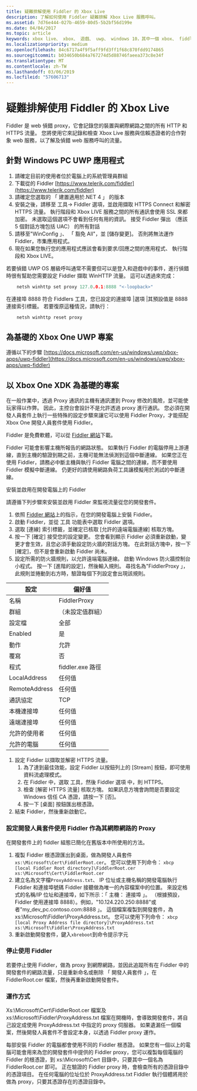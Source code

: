 ```yaml
---
title: 疑難排解使用 Fiddler 的 Xbox Live
description: 了解如何使用 Fiddler 疑難排解 Xbox Live 服務呼叫。
ms.assetid: 7d76e444-027b-4659-80d5-5b2bf56d199e
ms.date: 04/04/2017
ms.topic: article
keywords: xbox live、 xbox、 遊戲、 uwp、 windows 10，其中一個 xbox、 fiddler、 服務呼叫、 進行疑難排解
ms.localizationpriority: medium
ms.openlocfilehash: 84c6717a4f9f5aff9fd3ff1f68c870fdd9174865
ms.sourcegitcommit: b034650b684a767274d5d88746faeea373c8e34f
ms.translationtype: MT
ms.contentlocale: zh-TW
ms.lasthandoff: 03/06/2019
ms.locfileid: "57606713"
---
```

# <a name="troubleshooting-xbox-live-using-fiddler"></a>疑難排解使用 Fiddler 的 Xbox Live

Fiddler 是 web 偵錯 proxy，它會記錄您的裝置與網際網路之間的所有 HTTP 和 HTTPS 流量。 您將使用它來記錄和檢查 Xbox Live 服務與信賴憑證者的合作對象 web 服務，以了解及偵錯 web 服務呼叫的流量。

## <a name="for-windows-uwp-pc-apps"></a>針對 Windows PC UWP 應用程式

1. 請確定目前的使用者位於電腦上的系統管理員群組
1. 下載從的 Fiddler [https://www.telerik.com/fiddler](https://www.telerik.com/fiddler)
1. 請確定您選取的 「 建置適用於.NET 4 」 的版本
1. 安裝之後，請移至 工具-> Fiddler 選項，並啟用擷取 HTTPS Connect 和解密 HTTPS 流量。  執行階段和 Xbox LIVE 服務之間的所有通訊會使用 SSL 來都加密。  未選取這個選項不會看到任何有用的資訊。  接受 Fiddler 彈出 （應該 5 個對話方塊包括 UAC） 的所有對話
1. 請移至"WinConfig 」、 「 豁免 All"，並 [儲存變更]。  否則將無法運作 Fiddler，市集應用程式。
1. 現在如果您執行您的應用程式應該會看到要求/回應之間的應用程式、 執行階段和 Xbox LIVE。

若要偵錯 UWP OS 層級呼叫通常不需要但可以是登入和遊戲中的事件，進行偵錯時很有幫助您需要設定 Fiddler 擷取 WinHTTP 流量。
這可以透過來完成：
```cpp
    netsh winhttp set proxy 127.0.0.1:8888 "<-loopback>"
```
在連接埠 8888 符合 Fiddlers 工具，您已設定的連接埠 |選項 |其預設值是 8888 連接索引標籤。
若要復原這種情況，請執行：
```cpp
    netsh winhttp reset proxy
```

## <a name="for-xbox-one-uwp-based-projects"></a>為基礎的 Xbox One UWP 專案

遵循以下的步驟 [https://docs.microsoft.com/en-us/windows/uwp/xbox-apps/uwp-fiddler](https://docs.microsoft.com/en-us/windows/uwp/xbox-apps/uwp-fiddler)

## <a name="for-xbox-one-xdk-based-projects"></a>以 Xbox One XDK 為基礎的專案

在一般作業中，透過 Proxy 通訊的主機有通訊遭到 Proxy 修改的風險，並可能使玩家得以作弊。 因此，主控台會設計不是允許透過 proxy 進行通訊。 您必須在開發人員套件上執行一些特殊的設定步驟來讓它可以使用 Fiddler Proxy，才能搭配 Xbox One 開發人員套件使用 Fiddler。

Fiddler 是免費軟體，可以從 [Fiddler 網站](https://www.telerik.com/fiddler/)下載。

Fiddler 可能會影響主機所報告的網路狀態。 如果執行 Fiddler 的電腦停用上游連線，直到主機的驗證到期之前，主機可能無法偵測到這個中斷連線。 如果您正在使用 Fiddler，請務必中斷主機與執行 Fiddler 電腦之間的連線，而不要使用 Fiddler 模擬中斷連線。 仍更好的請使用網路負荷工具讓模擬用於測試的中斷連線。

安裝並啟用在開發電腦上的 Fiddler

請遵循下列步驟來安裝並啟用 Fiddler 來監視流量從您的開發套件。

1. 依照 [Fiddler 網站](https://www.telerik.com/fiddler/)上的指示，在您的開發電腦上安裝 Fiddler。
1. 啟動 Fiddler，並從 工具 功能表中選取 Fiddler 選項。
1. 選取 [連線] 索引標籤，並確定已核取 [允許的遠端電腦連線] 核取方塊。
1. 按一下 [確定] 接受您的設定變更。 您會看到顯示 Fiddler 必須重新啟動，變更才會生效，且您必須手動設定防火牆的對話方塊。 在此對話方塊中，按一下 [確定]，但不是會重新啟動 Fiddler 尚未。
1. 設定所需的防火牆規則，以允許遠端電腦連線。 啟動 Windows 防火牆控制台小程式。 按一下 [進階的設定]，然後輸入規則。 尋找名為"FiddlerProxy 」，此規則並捲動到右方時，驗證每個下列設定會出現該規則。

| 設定          | 偏好值                |
|------------------|--------------------------------|
| 名稱             | FiddlerProxy                   |
| 群組            | （未設定值群組） |
| 設定檔          | 全部                            |
| Enabled          | 是                            |
| 動作           | 允許                          |
| 覆寫         | 否                             |
| 程式          | fiddler.exe 路徑            |
| LocalAddress     | 任何值                            |
| RemoteAddress    | 任何值                            |
| 通訊協定         | TCP                            |
| 本機連接埠        | 任何值                            |
| 遠端連接埠       | 任何值                            |
| 允許的使用者     | 任何值                            |
| 允許的電腦 | 任何值                            |


1. 設定 Fiddler 以擷取並解密 HTTPS 流量。
    1. 為了達到最佳效能，設定 Fiddler 以按鈕列上的 [Stream] 按鈕，即可使用資料流處理模式。
    1. 在 Fiddler 中，選取 工具，然後 Fiddler 選項 中，則 HTTPS。
    1. 檢查 [解密 HTTPS 流量] 核取方塊。 如果訊息方塊會詢問是否要設定 Windows 信任 CA 憑證，請按一下 [否]。
    1. 按一下 [桌面] 按鈕匯出根憑證。
1. 結束 Fiddler，然後重新啟動它。

### <a name="to-configure-a-dev-kit-to-use-fiddler-as-its-proxy-to-the-internet"></a>設定開發人員套件使用 Fiddler 作為其網際網路的 Proxy
在開發套件上的 fiddler 組態已簡化在舊版本中所使用的方法。

1. 複製 Fiddler 根憑證匯出到桌面，做為開發人員套件``` xs:\Microsoft\Cert\FiddlerRoot.cer```。  您可以使用下列命令：  ```xbcp [local Fiddler Root directory]\FiddlerRoot.cer xs:\Microsoft\Cert\FiddlerRoot.cer```
1. 建立名為文字檔```ProxyAddress.txt```、 IP 位址或主機名稱的開發電腦執行 Fiddler 和連接埠號碼 Fiddler 接聽做為唯一的內容檔案中的位置。 來設定格式的名稱/IP 位址和連接埠，如下所示：「 主機： 連接埠 」。 （根據預設，Fiddler 使用連接埠 8888）。例如，"10.124.220.250:8888"或者"my_dev_pc.contoso.com:8888 」。 這個檔案複製到開發套件，為 xs:\Microsoft\Fiddler\ProxyAddress.txt。  您可以使用下列命令：  ```xbcp [local Proxy Address file directory]\ProxyAddress.txt xs:\Microsoft\Fiddler\ProxyAddress.txt```
1. 重新啟動開發套件，鍵入```xbreboot```到命令提示字元

### <a name="to-stop-using-fiddler"></a>停止使用 Fiddler

若要停止使用 Fiddler，做為 proxy 到網際網路，並因此追蹤所有在 Fiddler 中的開發套件的網路流量，只是重新命名或刪除 「 開發人員套件 」，在 FiddlerRoot.cer 檔案，然後再重新啟動開發套件。

### <a name="how-it-works"></a>運作方式

Xs:\Microsoft\Cert\FiddlerRoot.cer 檔案及 xs:\Microsoft\Fiddler\ProxyAddress.txt 檔案在開機時，會導致開發套件，將自己設定成使用 ProxyAddress.txt 中指定的 proxy 伺服器。 如果遺漏任一個檔案，然後開發人員套件不會設定本身，以透過 Fiddler proxy 運作。

每部安裝 Fiddler 的電腦都會使用不同的 Fiddler 根憑證。 如果您有一個以上的電腦可能會用來為您的開發套件中提供的 Fiddler proxy，您可以複製每個電腦的 Fiddler 的根憑證，到 xs:\Microsoft\Cert 目錄中，只要其中一個名為 FiddlerRoot.cer 即可。 正在驗證的 Fiddler proxy 時，會檢查所有的憑證目錄中的憑證項目。 在任何電腦的位址位於 ProxyAddress.txt Fiddler 執行個體將用於做為 proxy，只要其憑證存在的憑證目錄中。
